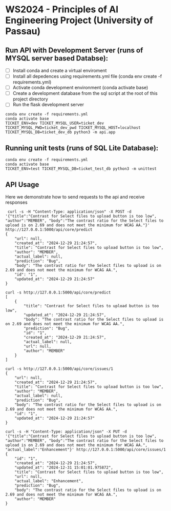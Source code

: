 # WS2024 - Principles of AI Engineering Project (University of Passau)

## Run API with Development Server (runs of MYSQL server based Databse):  
- [ ] Install conda and create a virtual enviroment
- [ ] Install all depedences using requirements.yml file (conda env create -f requirements.yml)
- [ ] Activate conda development environment (conda activate base)
- [ ] Create a development database from the sql script at the root of this project directory 
- [ ] Run the flask development server 

```
conda env create -f requirements.yml  
conda activate base  
TICKET_ENV=dev TICKET_MYSQL_USER=ticket_dev TICKET_MYSQL_PWD=ticket_dev_pwd TICKET_MYSQL_HOST=localhost TICKET_MYSQL_DB=ticket_dev_db python3 -m api.app
```
## Running unit tests (runs of SQL Lite Database):  
```
conda env create -f requirements.yml  
conda activate base  
TICKET_ENV=test TICKET_MYSQL_DB=ticket_test_db python3 -m unittest
```

## API Usage  
Here we demonstrate how to send requests to the api and receive responses
```
 curl -s -H "Content-Type: application/json" -X POST -d '{"title":"Contrast for Select files to upload button is too low", "author":"MEMBER", "body":"The contrast ratio for the Select files to upload is on 2.69 and does not meet the minimum for WCAG AA."}' http://127.0.0.1:5000/api/core/predict  
{
    "url": null,
    "created_at": "2024-12-29 21:24:57",
    "title": "Contrast for Select files to upload button is too low",
    "author": "MEMBER",
    "actual_label": null,
    "prediction": "Bug",
    "body": "The contrast ratio for the Select files to upload is on 2.69 and does not meet the minimum for WCAG AA.",
    "id": "1",
    "updated_at": "2024-12-29 21:24:57"
}  
  
curl -s http://127.0.0.1:5000/api/core/predict  
[
    {
        "title": "Contrast for Select files to upload button is too low",
        "updated_at": "2024-12-29 21:24:57",
        "body": "The contrast ratio for the Select files to upload is on 2.69 and does not meet the minimum for WCAG AA.",
        "prediction": "Bug",
        "id": "1",
        "created_at": "2024-12-29 21:24:57",
        "actual_label": null,
        "url": null,
        "author": "MEMBER"
    }
]  
  
curl -s http://127.0.0.1:5000/api/core/issues/1  
{
    "url": null,
    "created_at": "2024-12-29 21:24:57",
    "title": "Contrast for Select files to upload button is too low",
    "author": "MEMBER",
    "actual_label": null,
    "prediction": "Bug",
    "body": "The contrast ratio for the Select files to upload is on 2.69 and does not meet the minimum for WCAG AA.",
    "id": "1",
    "updated_at": "2024-12-29 21:24:57"
}  
  
curl -s -H "Content-Type: application/json" -X PUT -d '{"title":"Contrast for Select files to upload button is too low", "author":"MEMBER", "body":"The contrast ratio for the Select files to upload is on 2.69 and does not meet the minimum for WCAG AA.", "actual_label":"Enhancement"}' http://127.0.0.1:5000/api/core/issues/1  
{
    "id": "1",
    "created_at": "2024-12-29 21:24:57",
    "updated_at": "2024-12-31 15:01:01.975872",
    "title": "Contrast for Select files to upload button is too low",
    "url": null,
    "actual_label": "Enhancement",
    "prediction": "Bug",
    "body": "The contrast ratio for the Select files to upload is on 2.69 and does not meet the minimum for WCAG AA.",
    "author": "MEMBER"
}  

```
